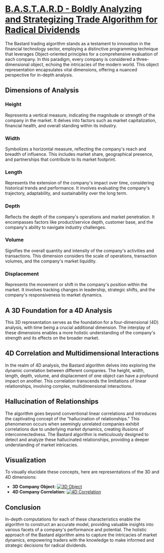 # [B.A.S.T.A.R.D - Boldly Analyzing and Strategizing Trade Algorithm for Radical Dividends](https://www.google.com/url?sa=i&url=https%3A%2F%2Fwww.quora.com%2FHow-would-a-moving-3D-shadow-of-a-4D-object-look-like&psig=AOvVaw3juxNEY9AqHqj_g6gA5MKK&ust=1706731863656000&source=images&cd=vfe&opi=89978449&ved=0CBIQjRxqFwoTCICp7eX1hYQDFQAAAAAdAAAAABAw)

The Bastard trading algorithm stands as a testament to innovation in the financial technology sector, employing a distinctive programming technique that leverages Object-oriented principles for a comprehensive evaluation of each company. In this paradigm, every company is considered a three-dimensional object, echoing the intricacies of the modern world. This object representation encapsulates vital dimensions, offering a nuanced perspective for in-depth analysis.

## Dimensions of Analysis

### Height
Represents a vertical measure, indicating the magnitude or strength of the company in the market. It delves into factors such as market capitalization, financial health, and overall standing within its industry.

### Width
Symbolizes a horizontal measure, reflecting the company's reach and breadth of influence. This includes market share, geographical presence, and partnerships that contribute to its market footprint.

### Length
Represents the extension of the company's impact over time, considering historical trends and performance. It involves evaluating the company's trajectory, adaptability, and sustainability over the long term.

### Depth
Reflects the depth of the company's operations and market penetration. It encompasses factors like product/service depth, customer base, and the company's ability to navigate industry challenges.

### Volume
Signifies the overall quantity and intensity of the company's activities and transactions. This dimension considers the scale of operations, transaction volumes, and the company's market liquidity.

### Displacement
Represents the movement or shift in the company's position within the market. It involves tracking changes in leadership, strategic shifts, and the company's responsiveness to market dynamics.

## A 3D Foundation for a 4D Analysis

This 3D representation serves as the foundation for a four-dimensional (4D) analysis, with time being a crucial additional dimension. The interplay of these dimensions enables a more holistic understanding of the company's strength and its effects on the broader market.

## 4D Correlation and Multidimensional Interactions

In the realm of 4D analysis, the Bastard algorithm delves into exploring the dynamic correlation between different companies. The height, width, length, depth, volume, and displacement of one object can have a profound impact on another. This correlation transcends the limitations of linear relationships, involving complex, multidimensional interactions.

## Hallucination of Relationships

The algorithm goes beyond conventional linear correlations and introduces the captivating concept of the "hallucination of relationships." This phenomenon occurs when seemingly unrelated companies exhibit correlations due to underlying market dynamics, creating illusions of interconnectedness. The Bastard algorithm is meticulously designed to detect and analyze these hallucinated relationships, providing a deeper understanding of market intricacies.

## Visualization

To visually elucidate these concepts, here are representations of the 3D and 4D dimensions:

- **3D Company Object:** [![3D Object](link_to_3d_image)](link_to_3d_image)
- **4D Company Correlation:** [![4D Correlation](link_to_4d_image)](link_to_4d_image)

## Conclusion

In-depth computations for each of these characteristics enable the algorithm to construct an accurate model, providing valuable insights into various facets of a company's performance and potential. The holistic approach of the Bastard algorithm aims to capture the intricacies of market dynamics, empowering traders with the knowledge to make informed and strategic decisions for radical dividends.
